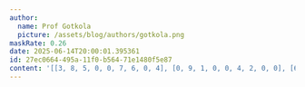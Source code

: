 ```yaml
---
author:
  name: Prof Gotkola
  picture: /assets/blog/authors/gotkola.png
maskRate: 0.26
date: 2025-06-14T20:00:01.395361
id: 27ec0664-495a-11f0-b564-71e1480f5e87
content: '[[3, 8, 5, 0, 0, 7, 6, 0, 4], [0, 9, 1, 0, 0, 4, 2, 0, 0], [6, 0, 0, 3, 5, 0, 7, 1, 8], [2, 6, 8, 7, 0, 0, 9, 4, 0], [9, 3, 4, 5, 6, 2, 1, 8, 7], [5, 1, 7, 9, 4, 8, 3, 0, 2], [1, 2, 9, 8, 7, 5, 4, 3, 6], [4, 0, 3, 2, 1, 6, 8, 7, 0], [0, 0, 6, 0, 9, 3, 0, 2, 1]]'
---
```

